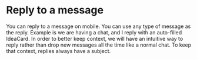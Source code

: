 # Reply to a message
You can reply to a message on mobile.
You can use any type of message as the reply.
  Example is we are having a chat, and I reply with an auto-filled IdeaCard.
In order to better keep context, we will have an intuitive way to reply rather than drop new messages all the time like a normal chat. To keep that context, replies always have a subject.
